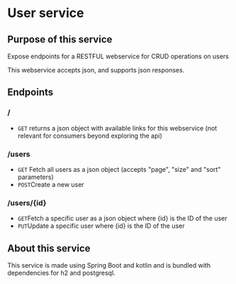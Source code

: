 <h1>User service</h1>
<h2>Purpose of this service</h2>
<p>Expose endpoints for a RESTFUL webservice for CRUD operations on users</p>
<p>This webservice accepts json, and supports json responses.</p>
<h2>Endpoints</h2>
<h3>/</h3>
<ul>
    <li><code>GET</code> returns a json object with available links for this webservice (not relevant for consumers beyond exploring the api)</li>
</ul>
<h3>/users</h3>
<ul>
    <li><code>GET</code> Fetch all users as a json object (accepts "page", "size" and "sort" parameters)</li>
    <li><code>POST</code>Create a new user</li>
</ul>
<h3>/users/{id}</h3>
<ul>
    <li><code>GET</code>Fetch a specific user as a json object where {id} is the ID of the user</li>
    <li><code>PUT</code>Update a specific user where {id} is the ID of the user</li>
</ul>
<h2>About this service</h2>
<p>This service is made using Spring Boot and kotlin and is bundled with dependencies for h2 and postgresql. </p>
